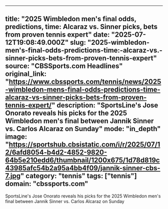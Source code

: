 ---
   title: "2025 Wimbledon men's final odds, predictions, time: Alcaraz vs. Sinner picks, bets from proven tennis expert"
   date: "2025-07-12T19:08:49.000Z"
   slug: "2025-wimbledon-men's-final-odds-predictions-time:-alcaraz-vs.-sinner-picks-bets-from-proven-tennis-expert"
   source: "CBSSports.com Headlines"
   original_link: "https://www.cbssports.com/tennis/news/2025-wimbledon-mens-final-odds-predictions-time-alcaraz-vs-sinner-picks-bets-from-proven-tennis-expert/"
   description: "SportsLine's Jose Onorato reveals his picks for the 2025 Wimbledon men's final between Jannik Sinner vs. Carlos Alcaraz on Sunday"
   mode: "in_depth"
   image: "https://sportshub.cbsistatic.com/i/r/2025/07/12/6afd8054-b4d2-4852-9820-64b5e210edd6/thumbnail/1200x675/1d78d819c43985afc54b2a95a4bb4f09/jannik-sinner-cbs-7.jpg"
   category: "tennis"
   tags: ["tennis"]
   domain: "cbssports.com"
  ---
  SportsLine's Jose Onorato reveals his picks for the 2025 Wimbledon men's final between Jannik Sinner vs. Carlos Alcaraz on Sunday
